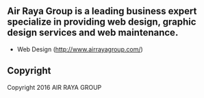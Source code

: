 ## Air Raya Group is a leading business expert specialize in providing web design, graphic design services and web maintenance.

* Web Design (http://www.airrayagroup.com/)

## Copyright 

Copyright 2016 AIR RAYA GROUP 